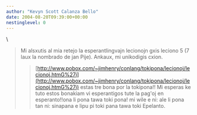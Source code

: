 ```yaml
---
author: "Kevyn Scott Calanza Bello"
date: 2004-08-20T09:39:00+00:00
nestinglevel: 0
---
```

\
> Mi alsxutis al mia retejo la esperantlingvajn
> lecionojn gxis leciono 5 (7 laux la nombrado de jan Pije).
> Ankaux, mi unikodigis cxion.
>>[http://www.pobox.com/~jimhenry/conlang/tokipona/lecionoj/lecionoj.htmG%27i](http://www.pobox.com/~jimhenry/conlang/tokipona/lecionoj/lecionoj.htmG%27i) estas tre bona por la tokipona!! Mi esperas ke tuto estos bonakiam vi esperantigos tute la pag'oj en esperanto!!ona li pona tawa toki pona! mi wile e ni: ale li pona tan ni: sinapana e lipu pi toki pana tawa toki Epelanto.